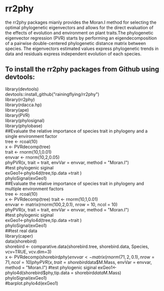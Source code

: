 # rr2phy
the rr2phy packages mianly provides the Moran.I method for selecting the optimal phylogenetic eigenvectors and allows for the direct evaluation of the effects of evolution and environment on plant traits.The phylogenetic eigenvector regression (PVR) starts by performing an eigendecomposition of a pairwise double-centered phylogenetic distance matrix between species. The eigenvectors estimated values express phylogenetic trends in data and residuals express independent evolution of each species. 
## To install the rr2phy packages from Github using devtools:
library(devtools)     
devtools::install_github("rainingflying/rr2phy")  
library(rr2phy)  
library(rdacca.hp)  
library(ape)   
library(PVR)   
library(phylosignal)   
library(phylobase)   
##Evaluate the relative importance of species trait in phylogeny and a single environment factor  
tree <- rcoal(10)  
x <- PVRdecomp(tree)  
trait <-  rnorm(10,1,0.01)  
envvar <- rnorm(10,2,0.05)  
phyPVR(x, trait = trait, envVar = envvar, method = "Moran.I")    
#test phylogenic siginal     
exGeo1<-phylo4d(tree,tip.data =trait )    
phyloSignal(exGeo1)    
##Evaluate the relative importance of species trait in phylogeny and multiple environment factors  
tree <- rcoal(10)  
x <- PVRdecomp(tree) 
trait <-  rnorm(10,1,0.01)  
envvar <-  matrix(rnorm(100,2,0.1), nrow = 10, ncol = 10)  
phyPVR(x, trait = trait, envVar = envvar, method = "Moran.I")  
#test phylogenic siginal     
exGeo1<-phylo4d(tree,tip.data =trait )    
phyloSignal(exGeo1)    
##test real data   
library(caper)   
data(shorebird)   
shorebird <- comparative.data(shorebird.tree, shorebird.data, Species, vcv=TRUE, vcv.dim=3)   
x <- PVRdecomp(shorebird$phy)   
envvar <- matrix(rnorm(71,2,0.1), nrow = 71, ncol = 10)   
phyPVR(x, trait = shorebird$data$M.Mass, envVar = envvar, method = "Moran.I")   
#test phylogenic siginal        
exGeo1<-phylo4d(shorebird$phy,tip.data = shorebird$data$M.Mass)   
phyloSignal(exGeo1)   
#barplot.phylo4d(exGeo1)   
